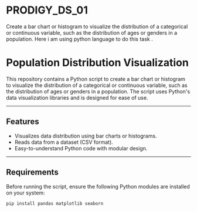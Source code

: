 # PRODIGY_DS_01
Create a bar chart or histogram to visualize the distribution of a categorical or continuous variable, such as the distribution of ages or genders in a population.
Here i am using python language to do this task .
# Population Distribution Visualization

This repository contains a Python script to create a bar chart or histogram to visualize the distribution of a categorical or continuous variable, such as the distribution of ages or genders in a population. The script uses Python's data visualization libraries and is designed for ease of use.

---

## **Features**
- Visualizes data distribution using bar charts or histograms.
- Reads data from a dataset (CSV format).
- Easy-to-understand Python code with modular design.

---

## **Requirements**
Before running the script, ensure the following Python modules are installed on your system:

```bash
pip install pandas matplotlib seaborn
```
